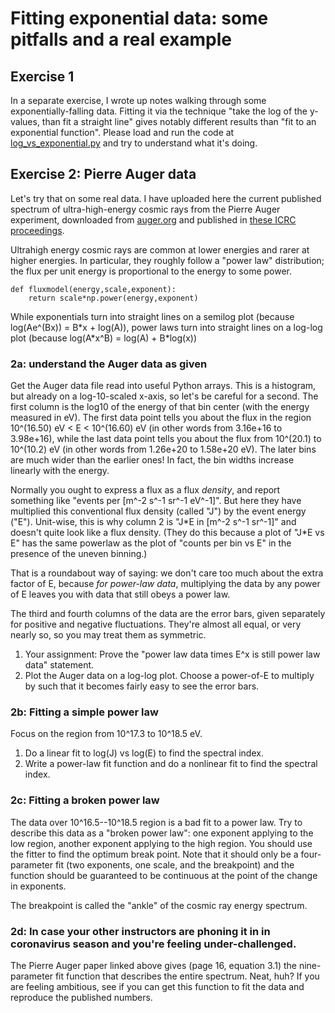 # Fitting exponential data: some pitfalls and a real example

## Exercise 1
In a separate exercise, I wrote up notes walking through some exponentially-falling data.  Fitting it via the technique "take the log of the y-values, than fit a straight line" gives notably different results than "fit to an exponential function".  Please load and run the code at [log_vs_exponential.py](log_vs_exponential.py) and try to understand what it's doing.

## Exercise 2: Pierre Auger data
Let's try that on some real data. I have uploaded here the current published spectrum of ultra-high-energy cosmic rays from the Pierre Auger experiment, downloaded from [auger.org](https://www.auger.org/index.php/document-centre/finish/115-data/5045-combined-spectrum-data-2019) and published in [these ICRC proceedings](https://arxiv.org/abs/1909.09073).

Ultrahigh energy cosmic rays are common at lower energies and rarer at higher energies.  In particular, they roughly follow a "power law" distribution; the flux per unit energy is proportional to the energy to some power.

```
def fluxmodel(energy,scale,exponent):
	return scale*np.power(energy,exponent)
```

While exponentials turn into straight lines on a semilog plot (because log(Ae^(Bx)) = B\*x + log(A)), power laws turn into straight lines on a log-log plot (because log(A\*x^B) = log(A) + B\*log(x))

### 2a: understand the Auger data as given
Get the Auger data file read into useful Python arrays.  This is a histogram, but already on a log-10-scaled x-axis, so let's be careful for a second.  The first column is the log10 of the energy of that bin center (with the energy measured in eV).  The first data point tells you about the flux in the region 10^(16.50) eV < E < 10^(16.60) eV (in other words from 3.16e+16 to 3.98e+16), while the last data point tells you about the flux from 10^(20.1) to 10^(10.2) eV (in other words from 1.26e+20 to 1.58e+20 eV).  The later bins are much wider than the earlier ones!  In fact, the bin widths increase linearly with the energy.

Normally you ought to express a flux as a flux *density*, and report something like "events per [m^-2 s^-1 sr^-1 eV^-1]".  But here they have multiplied this conventional flux density (called "J") by the event energy ("E").  Unit-wise, this is why column 2 is "J\*E in [m^-2 s^-1 sr^-1]" and doesn't quite look like a flux density.  (They do this because a plot of "J\*E vs E" has the same powerlaw as the plot of "counts per bin vs E" in the presence of the uneven binning.)

That is a roundabout way of saying: we don't care too much about the extra factor of E, because *for power-law data*, multiplying the data by any power of E leaves you with data that still obeys a power law.

The third and fourth columns of the data are the error bars, given separately for positive and negative fluctuations.  They're almost all equal, or very nearly so, so you may treat them as symmetric.

1) Your assignment: Prove the "power law data times E^x is still power law data" statement.
2) Plot the Auger data on a log-log plot.  Choose a power-of-E to multiply by such that it becomes fairly easy to see the error bars.

### 2b: Fitting a simple power law
Focus on the region from 10^17.3 to 10^18.5 eV.
1) Do a linear fit to log(J) vs log(E) to find the spectral index.
2) Write a power-law fit function and do a nonlinear fit to find the spectral index.

### 2c: Fitting a broken power law
The data over 10^16.5--10^18.5 region is a bad fit to a power law.  Try to describe this data as a "broken power law": one exponent applying to the low region, another exponent applying to the high region.  You should use the fitter to find the optimum break point.  Note that it should only be a four-parameter fit (two exponents, one scale, and the breakpoint) and the function should be guaranteed to be continuous at the point of the change in exponents.

The breakpoint is called the "ankle" of the cosmic ray energy spectrum.

### 2d: In case your other instructors are phoning it in in coronavirus season and you're feeling under-challenged.
The Pierre Auger paper linked above gives (page 16, equation 3.1) the nine-parameter fit function that describes the entire spectrum.  Neat, huh?  If you are feeling ambitious, see if you can get this function to fit the data and reproduce the published numbers. 




